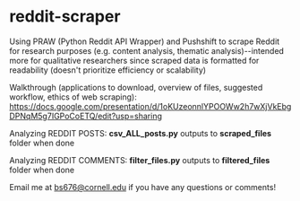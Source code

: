 # reddit-scraper
Using PRAW (Python Reddit API Wrapper) and Pushshift to scrape Reddit for research purposes (e.g. content analysis, thematic analysis)--intended more for qualitative researchers since scraped data is formatted for readability (doesn't prioritize efficiency or scalability)

Walkthrough (applications to download, overview of files, suggested workflow, ethics of web scraping): 
https://docs.google.com/presentation/d/1oKUzeonnlYPOOWw2h7wXjVkEbgDPNqM5g7IGPoCoETQ/edit?usp=sharing 

Analyzing REDDIT POSTS: **csv_ALL_posts.py** outputs to **scraped_files** folder when done

Analyzing REDDIT COMMENTS: **filter_files.py** outputs to **filtered_files** folder when done

Email me at bs676@cornell.edu if you have any questions or comments!
